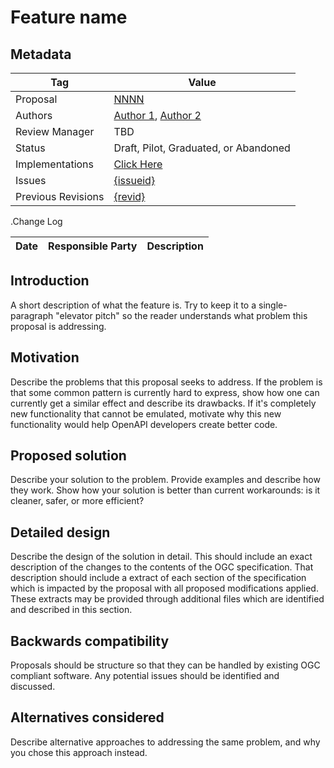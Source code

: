 # Feature name


## Metadata

|Tag |Value |
|---- | ---------------- |
|Proposal |[NNNN](https://github.com/opengeospatial/ogcapi-features/tree/master/proposals/{directory_or_file_name})|
|Authors|[Author 1](https://github.com/{author1}), [Author 2](https://github.com/{author2})|
|Review Manager |TBD |
|Status |Draft, Pilot, Graduated, or Abandoned|
|Implementations |[Click Here](https://github.com/opengeospatial/ogcapi-features/tree/master/proposals/{NNNN}/implementations.md)|
|Issues |[{issueid}](https://github.com/opengeospatial/ogcapi-features/issues/{Issueid})|
|Previous Revisions |[{revid}](https://github.com/opengeospatial/ogcapi-features/pull/{revid}) |

.Change Log

|Date |Responsible Party |Description |
|---- | ---------------- | ---------- |

## Introduction

A short description of what the feature is. Try to keep it to a single-paragraph "elevator pitch" so the reader understands what problem this proposal is addressing.

## Motivation

Describe the problems that this proposal seeks to address. If the problem is that some common pattern is currently hard to express, show how one can currently get a similar effect and describe its drawbacks. If it's completely new functionality that cannot be emulated, motivate why this new functionality would help OpenAPI developers create better code.

## Proposed solution

Describe your solution to the problem. Provide examples and describe how they work. Show how your solution is better than current workarounds: is it cleaner, safer, or more efficient?

## Detailed design

Describe the design of the solution in detail. This should include an exact description of the changes to the contents of the OGC specification. That description should include a extract of each section of the specification which is impacted by the proposal with all proposed modifications applied. These extracts may be provided through additional files which are identified and described in this section.

## Backwards compatibility

Proposals should be structure so that they can be handled by existing OGC compliant software. Any potential issues should be identified and discussed.

## Alternatives considered

Describe alternative approaches to addressing the same problem, and why you chose this approach instead.
